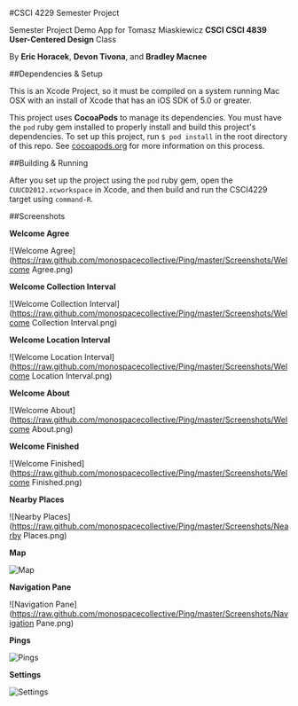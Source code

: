 #CSCI 4229 Semester Project

Semester Project Demo App for Tomasz Miaskiewicz **CSCI CSCI 4839 User-Centered Design** Class

By **Eric Horacek**, **Devon Tivona**, and **Bradley Macnee**

##Dependencies & Setup

This is an Xcode Project, so it must be compiled on a system running Mac OSX with an install of Xcode that has an iOS SDK of 5.0 or greater.

This project uses **CocoaPods** to manage its dependencies. You must have the `pod` ruby gem installed to properly install and build this project's dependencies. To set up this project, run `$ pod install` in the root directory of this repo. See [cocoapods.org](http://cocoapods.org) for more information on this process.

##Building & Running

After you set up the project using the `pod` ruby gem, open the `CUUCD2012.xcworkspace` in Xcode, and then build and run the CSCI4229 target using `command-R`.

##Screenshots

**Welcome Agree**

![Welcome Agree](https://raw.github.com/monospacecollective/Ping/master/Screenshots/Welcome Agree.png)

**Welcome Collection Interval**

![Welcome Collection Interval](https://raw.github.com/monospacecollective/Ping/master/Screenshots/Welcome Collection Interval.png)

**Welcome Location Interval**

![Welcome Location Interval](https://raw.github.com/monospacecollective/Ping/master/Screenshots/Welcome Location Interval.png)

**Welcome About**

![Welcome About](https://raw.github.com/monospacecollective/Ping/master/Screenshots/Welcome About.png)

**Welcome Finished**

![Welcome Finished](https://raw.github.com/monospacecollective/Ping/master/Screenshots/Welcome Finished.png)

**Nearby Places**

![Nearby Places](https://raw.github.com/monospacecollective/Ping/master/Screenshots/Nearby Places.png)

**Map**

![Map](https://raw.github.com/monospacecollective/Ping/master/Screenshots/Map.png)

**Navigation Pane**

![Navigation Pane](https://raw.github.com/monospacecollective/Ping/master/Screenshots/Navigation Pane.png)

**Pings**

![Pings](https://raw.github.com/monospacecollective/Ping/master/Screenshots/Pings.png)

**Settings**

![Settings](https://raw.github.com/monospacecollective/Ping/master/Screenshots/Settings.png)

